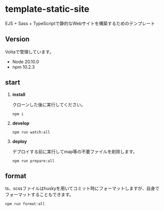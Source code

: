 # template-static-site
EJS + Sass + TypeScriptで静的なWebサイトを構築するためのテンプレート 

## Version
Voltaで管理しています。
- Node 20.10.0
- npm 10.2.3

## start
1.  **install**  

    クローンした後に実行してください。

    ```
    npm i
    ```

2.  **develop**

    ```
    npm run watch:all
    ```

3.  **deploy**

    デプロイする前に実行してmap等の不要ファイルを削除します。

    ```
    npm run prepare:all
    ```

## format
ts、scssファイルはhuskyを用いてコミット時にフォーマットしますが、自身でフォーマットすることもできます。
```
npm run format:all
```
